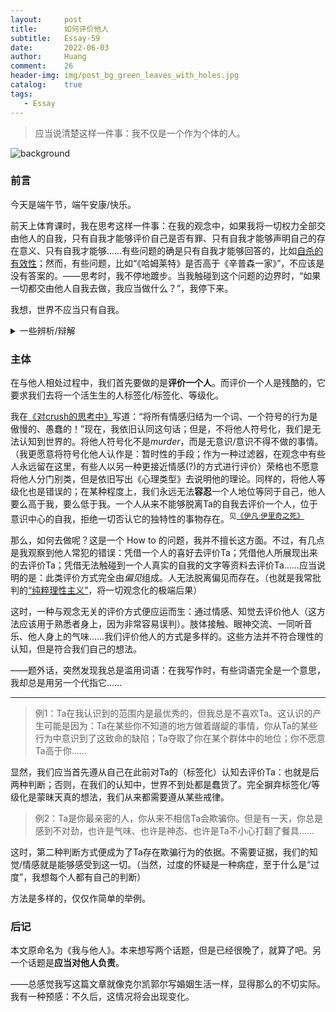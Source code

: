 ```yaml
---
layout:     post
title:      如何评价他人
subtitle:   Essay-59
date:       2022-06-03
author:     Huang
comment:    26
header-img: img/post_bg_green_leaves_with_holes.jpg
catalog:    true
tags:
   - Essay
---
```


> 应当说清楚这样一件事：我不仅是一个作为个体的人。

![background](https://huang-feiyu.github.io/img/post_bg_green_leaves_with_holes.jpg)

### 前言

今天是端午节，端午安康/快乐。

前天上体育课时，我在思考这样一件事：在我的观念中，如果我将一切权力全部交由他人的自我，只有自我才能够评价自己是否有罪、只有自我才能够声明自己的存在意义、只有自我才能够……有些问题的确是只有自我才能够回答的，比如[自杀的有效性](https://xn--29s704loyd.com/2022/05/18/Essay-56/)；然而，有些问题，比如“《哈姆莱特》是否高于《辛普森一家》”，不应该是没有答案的。——思考时，我不停地踱步。当我触碰到这个问题的边界时，“如果一切都交由他人自我去做，我应当做什么？”，我停下来。

我想，世界不应当只有自我。

<details><summary>一些辨析/辩解</summary>“世界不应当只有自我”似乎是一种显而易见的事实，似乎每个人都知道这个道理。其实，并非如此。在处于唯我论状态时，我们并不知道自己的<i>错误</i>举措。例如，当我们突然控制不住自己时，对他人进行毫无理由的辱骂时，那一瞬间我们难道会意识到自己的错误吗？当我们对他人做出很不好的行为，后来追悔莫及；那一瞬间，我们难道不是一个唯我的人吗？——不应当相信这样一个认识：我能够控制自己。我们从来都不能够控制自我，<strong>人生而自由，但无往不在枷锁中</strong>。</details>

### 主体

在与他人相处过程中，我们首先要做的是**评价一个人**。而评价一个人是残酷的，它要求我们去将一个活生生的人标签化/标签化、等级化。

我在[《对crush的思考中》](https://xn--29s704loyd.com/2021/07/10/Essay-20/)写道：“将所有情感归结为一个词、一个符号的行为是傲慢的、愚蠢的！”现在，我依旧认同这句话；但是，不将他人符号化，我们是无法认知到世界的。将他人符号化不是*murder*，而是无意识/意识不得不做的事情。（我更愿意将符号化他人认作是：暂时性的手段；作为一种过滤器，在观念中有些人永远留在这里，有些人以另一种更接近情感(?)的方式进行评价）荣格也不愿意将他人分门别类，但是依旧写出《心理类型》去说明他的理论。同样的，将他人等级化也是错误的；在某种程度上，我们永远无法**容忍**一个人地位等同于自己，他人要么高于我，要么低于我。一个人从来不能够脱离Ta的自我去评价一个人，位于意识中心的自我，拒绝一切否认它的独特性的事物存在。<sup>见<a href="https://xn--29s704loyd.com/2021/11/07/The-Death-of-Ivan-Ilyich/">《伊凡·伊里奇之死》</a></sup>

那么，如何去做呢？这是一个 How to 的问题，我并不擅长这方面。不过，有几点是我观察到他人常犯的错误：凭借一个人的喜好去评价Ta；凭借他人所展现出来的去评价Ta；凭借无法触碰到一个人真实的自我的文字等资料去评价Ta……应当说明的是：此类评价方式完全由*偏见*组成。人无法脱离偏见而存在。（也就是我常批判的[“纯粹理性主义”](https://xn--29s704loyd.com/2021/12/04/Essay-37/#para-4)，将一切观念化的极端后果）

这时，一种与观念无关的评价方式便应运而生：通过情感、知觉去评价他人（这方法应该用于熟悉者身上，因为非常容易误判）。肢体接触、眼神交流、一同听音乐、他人身上的气味……我们评价他人的方式是多样的。这些方法并不符合理性的认知，但是符合我们自己的想法。

——题外话，突然发现我总是滥用词语：在我写作时，有些词语完全是一个意思，我却总是用另一个代指它……

---

> 例1：Ta在我认识到的范围内是最优秀的，但我总是不喜欢Ta。这认识的产生可能是因为：Ta在某些你不知道的地方做着龌龊的事情，你从Ta的某些行为中意识到了这致命的缺陷；Ta夺取了你在某个群体中的地位；你不愿意Ta高于你……

显然，我们应当首先遵从自己在此前对Ta的（标签化）认知去评价Ta：也就是后两种判断；否则，在我们的认知中，世界不到处都是蠢货了。完全摒弃标签化/等级化是蒙昧天真的想法，我们从来都需要遵从某些戒律。

> 例2：Ta是你最亲密的人，你从来不相信Ta会欺骗你。但是有一天，你总是感到不对劲，也许是气味、也许是神态、也许是Ta不小心打翻了餐具……

这时，第二种判断方式便成为了Ta存在欺骗行为的依据。不需要证据，我们的知觉/情感就是能够感受到这一切。（当然，过度的怀疑是一种病症，至于什么是“过度”，我想每个人都有自己的判断）

方法是多样的，仅仅作简单的举例。

### 后记

本文原命名为《我与他人》。本来想写两个话题，但是已经很晚了，就算了吧。另一个话题是**应当对他人负责**。

——总感觉我写这篇文章就像克尔凯郭尔写婚姻生活一样，显得那么的不切实际。我有一种预感：不久后，这情况将会出现变化。

